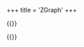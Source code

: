 +++
title = 'ZGraph'
+++

{{<rawhtml>}}
<!-- HTML Meta Tags -->
<title>ZGraph | Toolkist</title>
<meta name="description" content="A 2D Graphics Editor for Zeepkist">

<!-- Facebook Meta Tags -->
<meta property="og:url" content="https://toolkist.netlify.app/zgraph">
<meta property="og:type" content="website">
<meta property="og:title" content="ZDL | ZGraph">
<meta property="og:description" content="A 2D Graphics Editor for Zeepkist">
<meta property="og:image" content="/img/Zgraph_banner.png">
<meta name="theme-color" content="#fbc719">

<!-- Twitter Meta Tags -->
<meta name="twitter:card" content="summary_large_image">
<meta property="twitter:domain" content="toolkist.netlify.app">
<meta property="twitter:url" content="https://toolkist.netlify.app/zgraph">
<meta name="twitter:title" content="ZDL | ZGraph">
<meta name="twitter:description" content="A 2D Graphics Editor for Zeepkist">
<meta name="twitter:image" content="/img/ZGraph_banner.png">

<style>
    .standardPagePanel
    {
        position: relative;
    }

    .zgraph-menubar
    {
        background-color: #FBC719;
        height: 60px;
        position: absolute;
        top: 0;
        left: 0;
        right: 0;
        z-index: 990;
        display: flex;
        flex-direction: row;
    }

    .zgraph-sidebar
    {
        background-color: #555555;
        width: 250px;
        position: absolute;
        bottom: 0;
        left:0;
        top: 60px;
    }

    .zgraph-worksheet
    {
        position: absolute;
        top: 60px;
        left: 250px;
        bottom: 0;
        right: 0;
        background-color: #00000077;
    }

    .zgraph-menubar-button
    {
        width: 60px;
        height: 60px;
        background-color: #FBC719;
        padding: 10px;
        box-sizing: border-box;
        border-right: 1px solid black;
        position: relative;
    }

    .zgraph-menubar-button:hover
    {
        background-color: #EF6B23;
        cursor: pointer;
    }


    .zgraph-menubar-button-icon
    {
        width: 40px;
        height: 40px;
        font-size: 40px;
        line-height: 40px;
        text-align: center;
    }

    .zgraph-menubar-button-tooltip
    {
        position: absolute;
        bottom: 0;
        left: 0;
        right: 0;
        height: 20px;
        line-height: 20px;
        font-size: 12px;
        display: none;
        white-space: nowrap;
        background: #00000077;
        text-align: center;
        color: white;
    }

    .selection-box
    {
        color: rgb(34,34,34);
        background-color: #FBC719;
        margin-top: 10px;
        line-height: 30px;
    }

    .list-item
    {
        line-height: 30px;
    }

    .list-item:hover
    {
        background-color: #EF6B23;
    }

    .selected
    {
        background-color: #FBC719;
        color: rgb(34,34,34);        
    }

    #controlsButton
    {
        position:absolute;
        right: 10px;
        top: 10px;
        text-align: right;
        height: 40px;
        line-height: 40px;
        font-size: 28px;
        flex: 1;
        text-shadow: -2px 2px 1px rgb(239, 107, 35);

    }

    #controlsTable
    {
        position: absolute;
        top: 60px;
        right: 0;
        z-index: 999;
        background-color: #FBC719;
        color: rgb(34,34,34);
        width: 300px;
        border: 1px solid rgb(239, 107, 35);
    }

    .selection-box-preview{
        border: 1px solid black;
        box-sizing: border-box;
    }

</style>
<script src='/libs/fabric.min.js'></script>
<script type="module" src='/toolkist/zgraph.pages.toolkist.js'></script>
<div id="content" class='flex_content'>
    <div class='standardPagePanel'>
        <div class='zgraph-container'></div>
    </div>
</div>
{{</rawhtml>}}